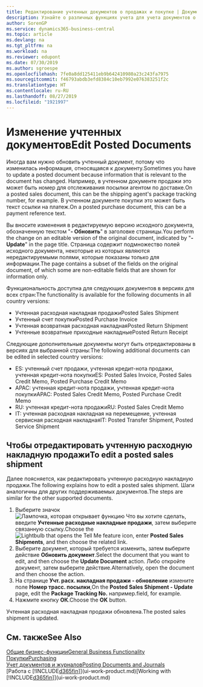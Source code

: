 ```yaml
---
title: Редактирование учтенных документов о продажах и покупке | Документы Майкрософт
description: Узнайте о различных функциях учета для учета документов о покупке, а также о том, как можно обновлять учтенные документы.
author: SorenGP
ms.service: dynamics365-business-central
ms.topic: article
ms.devlang: na
ms.tgt_pltfrm: na
ms.workload: na
ms.reviewer: edupont
ms.date: 07/30/2019
ms.author: sgroespe
ms.openlocfilehash: 7fe0a8dd125411eb9b642410980a23c243fa7975
ms.sourcegitcommit: f46793abdb3efd8384c10eb7992e076383251f2c
ms.translationtype: HT
ms.contentlocale: ru-RU
ms.lasthandoff: 08/27/2019
ms.locfileid: "1921997"
---
```

# <a name="edit-posted-documents"></a><span data-ttu-id="39cc0-103">Изменение учтенных документов</span><span class="sxs-lookup"><span data-stu-id="39cc0-103">Edit Posted Documents</span></span>
<span data-ttu-id="39cc0-104">Иногда вам нужно обновить учтенный документ, потому что изменилась информация, относящаяся к документу.</span><span class="sxs-lookup"><span data-stu-id="39cc0-104">Sometimes you have to update a posted document because information that is relevant to the document has changed.</span></span> <span data-ttu-id="39cc0-105">Например, в учтенном документе продажи это может быть номер для отслеживания посылки агентом по доставке.</span><span class="sxs-lookup"><span data-stu-id="39cc0-105">On a posted sales document, this can be the shipping agent's package tracking number, for example.</span></span> <span data-ttu-id="39cc0-106">В учтенном документе покупки это может быть текст ссылки на платеж.</span><span class="sxs-lookup"><span data-stu-id="39cc0-106">On a posted purchase document, this can be a payment reference text.</span></span>

<span data-ttu-id="39cc0-107">Вы вносите изменения в редактируемую версию исходного документа, обозначенную текстом "**- Обновить**" в заголовке страницы.</span><span class="sxs-lookup"><span data-stu-id="39cc0-107">You perform the change on an editable version of the original document, indicated by "**- Update**" in the page title.</span></span> <span data-ttu-id="39cc0-108">Страница содержит подмножество полей исходного документа, некоторые из которых являются нередактируемыми полями, которые показаны только для информации.</span><span class="sxs-lookup"><span data-stu-id="39cc0-108">The page contains a subset of the fields on the original document, of which some are non-editable fields that are shown for information only.</span></span>

<span data-ttu-id="39cc0-109">Функциональность доступна для следующих документов в версиях для всех стран:</span><span class="sxs-lookup"><span data-stu-id="39cc0-109">The functionality is available for the following documents in all country versions:</span></span>
- <span data-ttu-id="39cc0-110">Учтенная расходная накладная продажи</span><span class="sxs-lookup"><span data-stu-id="39cc0-110">Posted Sales Shipment</span></span>
- <span data-ttu-id="39cc0-111">Учтенный счет покупки</span><span class="sxs-lookup"><span data-stu-id="39cc0-111">Posted Purchase Invoice</span></span>
- <span data-ttu-id="39cc0-112">Учтенная возвратная расходная накладная</span><span class="sxs-lookup"><span data-stu-id="39cc0-112">Posted Return Shipment</span></span>
- <span data-ttu-id="39cc0-113">Учтенные возвратные приходные накладные</span><span class="sxs-lookup"><span data-stu-id="39cc0-113">Posted Return Receipt</span></span>

<span data-ttu-id="39cc0-114">Следующие дополнительные документы могут быть отредактированы в версиях для выбранной страны:</span><span class="sxs-lookup"><span data-stu-id="39cc0-114">The following additional documents can be edited in selected country versions:</span></span>
- <span data-ttu-id="39cc0-115">ES: учтенный счет продажи, учтенная кредит-нота продажи, учтенная кредит-нота покупки</span><span class="sxs-lookup"><span data-stu-id="39cc0-115">ES: Posted Sales Invoice, Posted Sales Credit Memo, Posted Purchase Credit Memo</span></span>
- <span data-ttu-id="39cc0-116">APAC: учтенная кредит-нота продажи, учтенная кредит-нота покупки</span><span class="sxs-lookup"><span data-stu-id="39cc0-116">APAC: Posted Sales Credit Memo, Posted Purchase Credit Memo</span></span>
- <span data-ttu-id="39cc0-117">RU: учтенная кредит-нота продажи</span><span class="sxs-lookup"><span data-stu-id="39cc0-117">RU: Posted Sales Credit Memo</span></span>
- <span data-ttu-id="39cc0-118">IT: учтенная расходная накладная на перемещение, учтенная сервисная расходная накладная</span><span class="sxs-lookup"><span data-stu-id="39cc0-118">IT: Posted Transfer Shipment, Posted Service Shipment</span></span>

## <a name="to-edit-a-posted-sales-shipment"></a><span data-ttu-id="39cc0-119">Чтобы отредактировать учтенную расходную накладную продажи</span><span class="sxs-lookup"><span data-stu-id="39cc0-119">To edit a posted sales shipment</span></span>
<span data-ttu-id="39cc0-120">Далее поясняется, как редактировать учтенную расходную накладную продажи.</span><span class="sxs-lookup"><span data-stu-id="39cc0-120">The following explains how to edit a posted sales shipment.</span></span> <span data-ttu-id="39cc0-121">Шаги аналогичны для других поддерживаемых документов.</span><span class="sxs-lookup"><span data-stu-id="39cc0-121">The steps are similar for the other supported documents.</span></span>

1. <span data-ttu-id="39cc0-122">Выберите значок ![Лампочка, которая открывает функцию Что вы хотите сделать](media/ui-search/search_small.png "Что вы хотите сделать"), введите **Учтенные расходные накладные продажи**, затем выберите связанную ссылку.</span><span class="sxs-lookup"><span data-stu-id="39cc0-122">Choose the ![Lightbulb that opens the Tell Me feature](media/ui-search/search_small.png "Tell me what you want to do") icon, enter **Posted Sales Shipments**, and then choose the related link.</span></span>
2. <span data-ttu-id="39cc0-123">Выберите документ, который требуется изменить, затем выберите действие **Обновить документ**.</span><span class="sxs-lookup"><span data-stu-id="39cc0-123">Select the document that you want to edit, and then choose the **Update Document** action.</span></span> <span data-ttu-id="39cc0-124">Либо откройте документ, затем выберите действие.</span><span class="sxs-lookup"><span data-stu-id="39cc0-124">Alternatively, open the document and then choose the action.</span></span>
3. <span data-ttu-id="39cc0-125">На странице **Учт. расх. накладная продажи - обновление** измените поле **Номер трасс. посылки**,</span><span class="sxs-lookup"><span data-stu-id="39cc0-125">On the **Posted Sales Shipment - Update** page, edit the **Package Tracking No.**</span></span> <span data-ttu-id="39cc0-126">например.</span><span class="sxs-lookup"><span data-stu-id="39cc0-126">field, for example.</span></span>
4. <span data-ttu-id="39cc0-127">Нажмите кнопку **ОК**.</span><span class="sxs-lookup"><span data-stu-id="39cc0-127">Choose the **OK** button.</span></span>

<span data-ttu-id="39cc0-128">Учтенная расходная накладная продажи обновлена.</span><span class="sxs-lookup"><span data-stu-id="39cc0-128">The posted sales shipment is updated.</span></span>

## <a name="see-also"></a><span data-ttu-id="39cc0-129">См. также</span><span class="sxs-lookup"><span data-stu-id="39cc0-129">See Also</span></span>
[<span data-ttu-id="39cc0-130">Общие бизнес-функции</span><span class="sxs-lookup"><span data-stu-id="39cc0-130">General Business Functionality</span></span>](ui-across-business-areas.md)  
[<span data-ttu-id="39cc0-131">Покупки</span><span class="sxs-lookup"><span data-stu-id="39cc0-131">Purchasing</span></span>](purchasing-manage-purchasing.md)  
[<span data-ttu-id="39cc0-132">Учет документов и журналов</span><span class="sxs-lookup"><span data-stu-id="39cc0-132">Posting Documents and Journals</span></span>](ui-post-documents-journals.md)  
<span data-ttu-id="39cc0-133">[Работа с [!INCLUDE[d365fin](includes/d365fin_md.md)]](ui-work-product.md)</span><span class="sxs-lookup"><span data-stu-id="39cc0-133">[Working with [!INCLUDE[d365fin](includes/d365fin_md.md)]](ui-work-product.md)</span></span>

